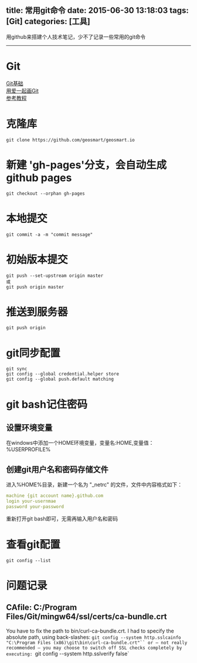 title: 常用git命令
date: 2015-06-30 13:18:03
tags: [Git]
categories: [工具]
---

用github来搭建个人技术笔记，少不了记录一些常用的git命令
- - -
<!-- more -->
# Git
[Git基础](http://git-scm.com/book/zh/v2/%E8%B5%B7%E6%AD%A5-Git-%E5%9F%BA%E7%A1%80)  
[用爱一起画Git](http://yanminx.com/blog/understand-git-by-drawing)  
[参考教程](https://www.atlassian.com/git/tutorials/)  

#  克隆库
```
git clone https://github.com/geosmart/geosmart.io
```
#  新建 'gh-pages'分支，会自动生成github pages
```
git checkout --orphan gh-pages  
```
#  本地提交
```
git commit -a -m "commit message"
```
#  初始版本提交
```
git push --set-upstream origin master
或
git push origin master
```
#  推送到服务器
```
git push origin  
```  
#   git同步配置
```
git sync
git config --global credential.helper store
git config --global push.default matching
```
#  git bash记住密码
## 设置环境变量
在windows中添加一个HOME环境变量，变量名:HOME,变量值：%USERPROFILE%
## 创建git用户名和密码存储文件
进入%HOME%目录，新建一个名为 "_netrc" 的文件，文件中内容格式如下：
```yaml
machine {git account name}.github.com
login your-usernmae
password your-password
```
重新打开git bash即可，无需再输入用户名和密码

#  查看git配置
```
git config --list
```

# 问题记录
 ## CAfile: C:/Program Files/Git/mingw64/ssl/certs/ca-bundle.crt
You have to fix the path to bin/curl-ca-bundle.crt. I had to specify the absolute path, using back-slashes:
`git config --system http.sslcainfo "C:\Program Files (x86)\git\bin\curl-ca-bundle.crt"``
or — not really recommended — you may choose to switch off SSL checks completely by executing:
`git config --system http.sslverify false`
